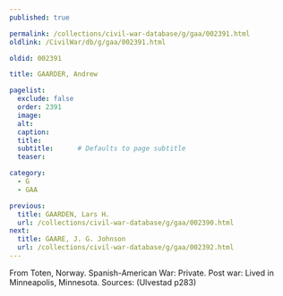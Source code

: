 ```yaml
---
published: true

permalink: /collections/civil-war-database/g/gaa/002391.html
oldlink: /CivilWar/db/g/gaa/002391.html

oldid: 002391

title: GAARDER, Andrew

pagelist:
  exclude: false
  order: 2391
  image: 
  alt:
  caption:
  title:
  subtitle:      # Defaults to page subtitle
  teaser:

category: 
  - G 
  - GAA

previous:
  title: GAARDEN, Lars H.
  url: /collections/civil-war-database/g/gaa/002390.html  
next:
  title: GAARE, J. G. Johnson
  url: /collections/civil-war-database/g/gaa/002392.html   
---
```

From Toten, Norway. Spanish-American War: Private. Post war: Lived in Minneapolis, Minnesota. Sources: (Ulvestad p283)